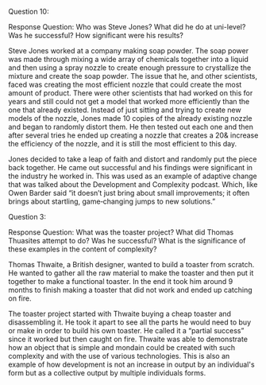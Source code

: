 Question 10:

Response Question: Who was Steve Jones? What did he do at uni-level? Was he successful? How significant were his results? 

Steve Jones worked at a company making soap powder. The soap power was made through mixing a wide array of chemicals together into a liquid and then using a spray nozzle to create enough pressure to crystallize the mixture and create the soap powder. The issue that he, and other scientists, faced was creating the most efficient nozzle that could create the most amount of product. There were other scientists that had worked on this for years and still could not get a model that worked more efficiently than the one that already existed. Instead of just sitting and trying to create new models of the nozzle, Jones made 10 copies of the already existing nozzle and began to randomly distort them. He then tested out each one and then  after several tries he ended up creating a nozzle that creates a 20& increase the efficiency of the nozzle, and it is still the most efficient to this day. 

Jones decided to take a leap of faith and distort and randomly put the piece back together. He came out successful and his findings were significant in the industry he worked in. This was used as an example of adaptive change that was talked about the Development and Complexity podcast. Which, like Owen Barder said “it doesn’t just bring about small improvements; it often brings about startling, game‐changing jumps to new solutions.” 

Question 3: 

Response Question: What was the toaster project? What did Thomas Thuasites attempt to do? Was he successful? What is the significance of these examples in the content of complexity? 

Thomas Thwaite, a British designer, wanted to build a toaster from scratch. He wanted to gather all the raw material to make the toaster and then put it together to make a functional toaster. In the end it took him around 9 months to finish making a toaster that did not work and ended up catching on fire. 

The toaster project started with Thwaite buying a cheap toaster and disassembling it. He took it apart to see all the parts he would need to buy or make in order to build his own toaster. He called it a “partial success” since it worked but then caught on fire. Thwaite was able to  demonstrate how an object that is simple and mondain  could be created with such complexity and with the use of various technologies. This is also an example of how development is not an increase in output by an individual's form but as a collective output by multiple individuals forms.
